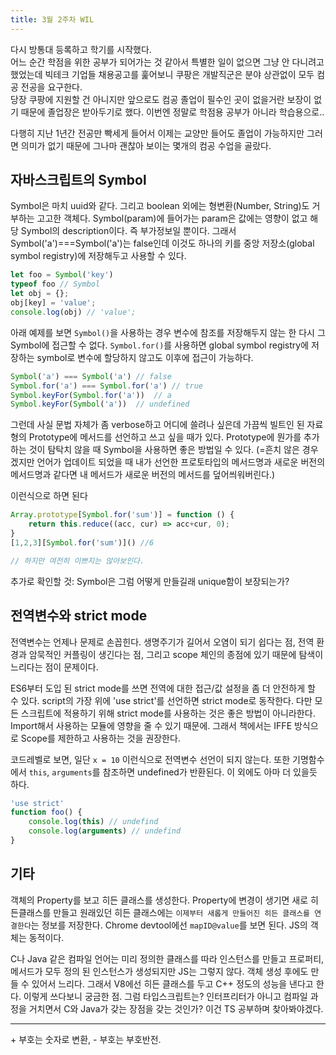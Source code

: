 ```yaml
---
title: 3월 2주차 WIL
---
```


다시 방통대 등록하고 학기를 시작했다.\
어느 순간 학점을 위한 공부가 되어가는 것 같아서 특별한 일이 없으면 그냥 안 다니려고 했었는데 빅테크 기업들 채용공고를 훑어보니 쿠팡은 개발직군은 분야 상관없이 모두 컴공 전공을 요구한다.\
당장 쿠팡에 지원할 건 아니지만 앞으로도 컴공 졸업이 필수인 곳이 없을거란 보장이 없기 때문에 졸업장은 받아두기로 했다. 이번엔 정말로 학점용 공부가 아니라 학습용으로..

다행히 지난 1년간 전공만 빡세게 들어서 이제는 교양만 들어도 졸업이 가능하지만 그러면 의미가 없기 때문에 그나마 괜찮아 보이는 몇개의 컴공 수업을 골랐다.

## 자바스크립트의 Symbol

Symbol은 마치 uuid와 같다. 그리고 boolean 외에는 형변환(Number, String)도 거부하는 고고한 객체다. Symbol(param)에 들어가는 param은 값에는 영향이 없고 해당 Symbol의 description이다. 즉 부가정보일 뿐이다. 그래서 Symbol('a')===Symbol('a')는 false인데 이것도 하나의 키를 중앙 저장소(global symbol registry)에 저장해두고 사용할 수 있다.

```javascript
let foo = Symbol('key')
typeof foo // Symbol
let obj = {};
obj[key] = 'value';
console.log(obj) // 'value';
```

아래 예제를 보면 `Symbol()`을 사용하는 경우 변수에 참조를 저장해두지 않는 한 다시 그 Symbol에 접근할 수 없다. `Symbol.for()`를 사용하면 global symbol registry에 저장하는 symbol로 변수에 할당하지 않고도 이후에 접근이 가능하다.

```javascript
Symbol('a') === Symbol('a') // false
Symbol.for('a') === Symbol.for('a') // true
Symbol.keyFor(Symbol.for('a'))  // a
Symbol.keyFor(Symbol('a'))  // undefined
```

그런데 사실 문법 자체가 좀 verbose하고 어디에 쓸려나 싶은데 가끔씩 빌트인 된 자료형의 Prototype에 메서드를 선언하고 쓰고 싶을 때가 있다. Prototype에 뭔가를 추가하는 것이 탐탁치 않을 때 Symbol을 사용하면 좋은 방법일 수 있다. (=흔치 않은 경우겠지만 언어가 업데이트 되었을 때 내가 선언한 프로토타입의 메서드명과 새로운 버전의 메서드명과 같다면 내 메서드가 새로운 버전의 메서드를 덮어씌워버린다.) 

이런식으로 하면 된다

```javascript
Array.prototype[Symbol.for('sum')] = function () {
    return this.reduce((acc, cur) => acc+cur, 0);
}
[1,2,3][Symbol.for('sum')]() //6

// 하지만 여전히 이쁘지는 않아보인다.
```

추가로 확인할 것: Symbol은 그럼 어떻게 만들길래 unique함이 보장되는가?


## 전역변수와 strict mode

전역변수는 언제나 문제로 손꼽힌다. 생명주기가 길어서 오염이 되기 쉽다는 점, 전역 환경과 암묵적인 커플링이 생긴다는 점, 그리고 scope 체인의 종점에 있기 때문에 탐색이 느리다는 점이 문제이다.

ES6부터 도입 된 strict mode를 쓰면 전역에 대한 접근/값 설정을 좀 더 안전하게 할 수 있다. script의 가장 위에 'use strict'를 선언하면 strict mode로 동작한다. 다만 모든 스크립트에 적용하기 위해 strict mode를 사용하는 것은 좋은 방법이 아니라한다. Import해서 사용하는 모듈에 영향을 줄 수 있기 때문에. 그래서 책에서는 IFFE 방식으로 Scope를 제한하고 사용하는 것을 권장한다.

코드레벨로 보면, 일단 `x = 10` 이런식으로 전역변수 선언이 되지 않는다. 또한 기명함수에서 `this`, `arguments`를 참조하면 undefined가 반환된다. 이 외에도 아마 더 있을듯 하다. 

```javascript
'use strict'
function foo() {
    console.log(this) // undefind
    console.log(arguments) // undefind
}
```


## 기타

객체의 Property를 보고 히든 클래스를 생성한다. Property에 변경이 생기면 새로 히든클래스를 만들고 원래있던 히든 클래스에는 `이제부터 새롭게 만들어진 히든 클래스를 연결한다`는 정보를 저장한다. Chrome devtool에선 `mapID@value`를 보면 된다. JS의 객체는 동적이다. 

C나 Java 같은 컴파일 언어는 미리 정의한 클래스를 따라 인스턴스를 만들고 프로퍼티, 메서드가 모두 정의 된 인스턴스가 생성되지만 JS는 그렇지 않다. 객체 생성 후에도 만들 수 있어서 느리다. 그래서 V8에선 히든 클래스를 두고 C++ 정도의 성능을 낸다고 한다. 이렇게 쓰다보니 궁금한 점. 그럼 타입스크립트는? 인터프리터가 아니고 컴파일 과정을 거치면서 C와  Java가 갖는 장점을 갖는 것인가? 이건 TS 공부하며 찾아봐야겠다.

---

\+ 부호는 숫자로 변환, - 부호는 부호반전.